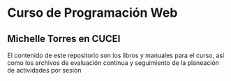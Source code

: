 <h1>Curso de Programación Web</h1>
<h2>Michelle Torres en CUCEI</h2>

<p>El contenido de este repositorio son los libros y manuales para el curso, así como los archivos de evaluación continua y seguimiento de la planeación de actividades por sesión</p>
